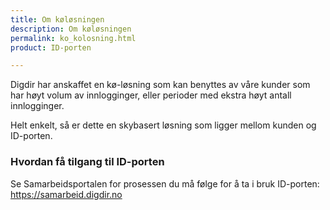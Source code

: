 ```yaml
---
title: Om køløsningen
description: Om køløsningen
permalink: ko_kolosning.html
product: ID-porten

---
```


Digdir har anskaffet en kø-løsning som kan benyttes av våre kunder som har høyt volum av innlogginger, eller perioder med ekstra høyt antall innlogginger.

Helt enkelt, så er dette en skybasert løsning som ligger mellom kunden og ID-porten.

### Hvordan få tilgang til ID-porten
Se Samarbeidsportalen for prosessen du må følge for å ta i bruk ID-porten: <https://samarbeid.digdir.no>
